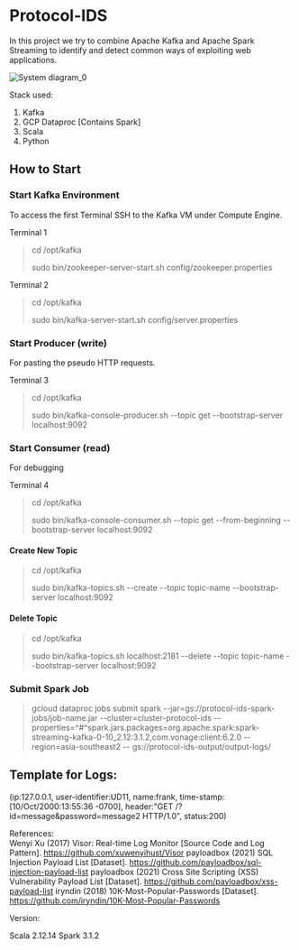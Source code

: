 # Protocol-IDS


In this project we try to combine Apache Kafka and Apache Spark Streaming to identify and detect common ways of exploiting web applications.


![System diagram_0](https://user-images.githubusercontent.com/79465272/168415121-ffc83590-5819-4afd-98eb-9c441918e2f7.png)



Stack used:

1) Kafka
2) GCP Dataproc [Contains Spark]
3) Scala 
4) Python


## How to Start

### Start Kafka Environment

To access the first Terminal SSH to the Kafka VM under Compute Engine.

Terminal 1 
> cd /opt/kafka
> 
> sudo bin/zookeeper-server-start.sh config/zookeeper.properties

Terminal 2
> cd /opt/kafka
> 
> sudo bin/kafka-server-start.sh config/server.properties

### Start Producer (write)

For pasting the pseudo HTTP requests.

Terminal 3
> cd /opt/kafka
> 
> sudo bin/kafka-console-producer.sh --topic get --bootstrap-server localhost:9092

### Start Consumer (read)  

For debugging

Terminal 4
> cd /opt/kafka
>
> sudo bin/kafka-console-consumer.sh --topic get --from-beginning --bootstrap-server localhost:9092


#### Create New Topic 
> cd /opt/kafka
> 
> sudo bin/kafka-topics.sh --create --topic topic-name --bootstrap-server localhost:9092

#### Delete Topic
> cd /opt/kafka
> 
> sudo bin/kafka-topics.sh localhost:2181 --delete --topic topic-name --bootstrap-server localhost:9092


### Submit Spark Job

> gcloud dataproc jobs submit spark --jar=gs://protocol-ids-spark-jobs/job-name.jar --cluster=cluster-protocol-ids --properties=^#^spark.jars.packages=org.apache.spark:spark-streaming-kafka-0-10_2.12:3.1.2,com.vonage:client:6.2.0 --region=asia-southeast2 -- gs://protocol-ids-output/output-logs/



## Template for Logs:

(ip:127.0.0.1, user-identifier:UD11,  name:frank, time-stamp:[10/Oct/2000:13:55:36 -0700],  header:"GET /?id=message&password=message2 HTTP/1.0", status:200) 

References:</br>
Wenyi Xu (2017) Visor: Real-time Log Monitor [Source Code and Log Pattern]. https://github.com/xuwenyihust/Visor
payloadbox (2021) SQL Injection Payload List [Dataset]. https://github.com/payloadbox/sql-injection-payload-list
payloadbox (2021) Cross Site Scripting  (XSS) Vulnerability Payload List [Dataset]. https://github.com/payloadbox/xss-payload-list
iryndin (2018) 10K-Most-Popular-Passwords [Dataset]. https://github.com/iryndin/10K-Most-Popular-Passwords



Version: 

  Scala 2.12.14
  Spark 3.1.2
